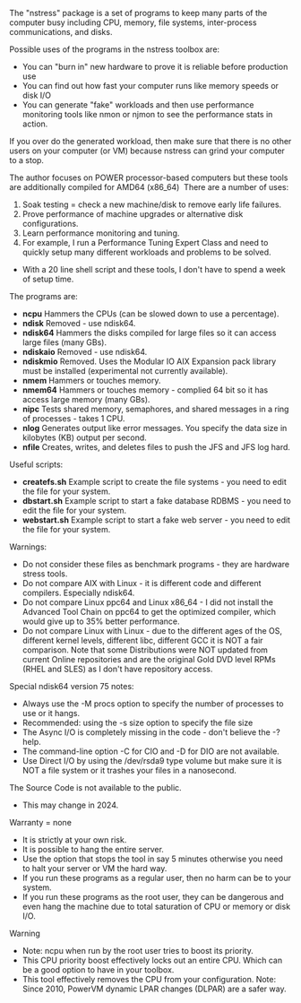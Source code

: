 The "nstress" package is a set of programs to keep many parts of the computer busy including CPU, memory, file systems, inter-process communications, and disks.

Possible uses of the programs in the nstress toolbox are:
 - You can "burn in" new hardware to prove it is reliable before production use
 - You can find out how fast your computer runs like memory speeds or disk I/O
 - You can generate "fake" workloads and then use performance monitoring tools like nmon or njmon to see the performance stats in action.

If you over do the generated workload, then make sure that there is no other users on your computer (or VM) because nstress can grind your computer to a stop.

The author focuses on POWER processor-based computers but these tools are additionally compiled for AMD64 (x86_64)
​
There are a number of uses:

1. Soak testing = check a new machine/disk to remove early life failures.
2. Prove performance of machine upgrades or alternative disk configurations.
3. Learn performance monitoring and tuning.
4. For example, I run a Performance Tuning Expert Class and need to quickly setup many different workloads and problems to be solved. 
 - With a 20 line shell script and these tools, I don't have to spend a week of setup time.

The programs are:
 - **ncpu**	Hammers the CPUs (can be slowed down to use a percentage).
 - **ndisk**	Removed - use ndisk64.
 - **ndisk64**	Hammers the disks compiled for large files so it can access large files (many GBs).
 - **ndiskaio**	Removed - use ndisk64.
 - **ndiskmio**	Removed. Uses the Modular IO AIX Expansion pack library must be installed (experimental not currently available).
 - **nmem**	Hammers or touches memory.
 - **nmem64**	Hammers or touches memory - complied 64 bit so it has access large memory (many GBs).
 - **nipc**	Tests shared memory, semaphores, and shared messages in a ring of processes - takes 1 CPU.
 - **nlog**	Generates output like error messages. You specify the data size in kilobytes (KB) output per second.
 - **nfile**	Creates, writes, and deletes files to push the JFS and JFS log hard.

Useful scripts:
 - **createfs.sh**	Example script to create the file systems - you need to edit the file for your system.
 - **dbstart.sh**	Example script to start a fake database RDBMS - you need to edit the file for your system.
 - **webstart.sh**	Example script to start a fake web server - you need to edit the file for your system.

Warnings:
 - Do not consider these files as benchmark programs - they are hardware stress tools.
 - Do not compare AIX with Linux - it is different code and different compilers. Especially ndisk64.
 - Do not compare Linux ppc64 and Linux x86_64 - I did not install the Advanced Tool Chain on ppc64 to get the optimized compiler, which would give up to 35% better performance.
 - Do not compare Linux with Linux - due to the different ages of the OS, different kernel levels, different libc, different GCC it is NOT a fair comparison. Note that some Distributions were NOT updated from current Online repositories and are the original Gold DVD level RPMs (RHEL and SLES) as I don't have repository access.

Special ndisk64 version 75 notes:
 - Always use the -M procs option to specify the number of processes to use or it hangs.
 - Recommended: using the -s size option to specify the file size
 - The Async I/O is completely missing in the code - don't believe the -? help.
 - The command-line option -C for CIO and -D for DIO are not available. 
 - Use Direct I/O by using the /dev/rsda9 type volume but make sure it is NOT a file system or it trashes your files in a nanosecond.

The Source Code is not available to the public.
 - This may change in 2024.

Warranty = none
 - It is strictly at your own risk.
 - It is possible to hang the entire server.
 - Use the option that stops the tool in say 5 minutes otherwise you need to halt your server or VM the hard way.
 - If you run these programs as a regular user, then no harm can be to your system.
 - If you run these programs as the root user, they can be dangerous and even hang the machine due to total saturation of CPU or memory or disk I/O.

Warning
 - Note: ncpu when run by the root user tries to boost its priority.
 - This CPU priority boost effectively locks out an entire CPU. Which can be a good option to have in your toolbox.  
 - This tool effectively removes the CPU from your configuration. Note: Since 2010, PowerVM dynamic LPAR changes (DLPAR) are a safer way.
